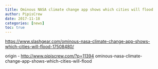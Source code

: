 ```yaml
---
title: Ominous NASA climate change app shows which cities will flood
author: PipisCrew
date: 2017-11-18
categories: [news]
toc: true
---
```


https://www.slashgear.com/ominous-nasa-climate-change-app-shows-which-cities-will-flood-17508480/

origin - http://www.pipiscrew.com/?p=11394 ominous-nasa-climate-change-app-shows-which-cities-will-flood